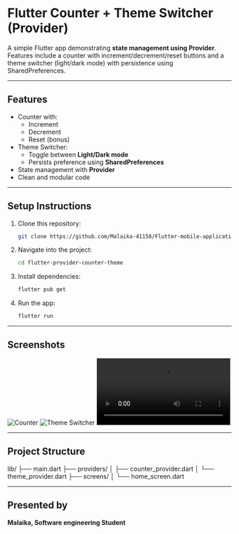 # Flutter Counter + Theme Switcher (Provider)

A simple Flutter app demonstrating **state management using Provider**.  
Features include a counter with increment/decrement/reset buttons and a theme switcher (light/dark mode) with persistence using SharedPreferences.

---

## Features
- Counter with:
    - Increment
    - Decrement
    - Reset (bonus)
- Theme Switcher:
    - Toggle between **Light/Dark mode**
    - Persists preference using **SharedPreferences**
- State management with **Provider**
- Clean and modular code

---

## Setup Instructions
1. Clone this repository:
   ```bash
   git clone https://github.com/Malaika-41158/Flutter-mobile-application/Intermediate/provider_counter_theme
2. Navigate into the project:
    ```bash
   cd flutter-provider-counter-theme
3. Install dependencies:
    ```bash
   flutter pub get
4. Run the app:
    ```bash
   flutter run
   
---

## Screenshots
![Counter](assets/counter.png)
![Theme Switcher](assets/theme.jpg)
![Demo](assets/demo.mp4)

---

## Project Structure
lib/
├── main.dart
├── providers/
│    ├── counter_provider.dart
│    └── theme_provider.dart
├── screens/
│    └── home_screen.dart

---

## Presented by
**Malaika, Software engineering Student**